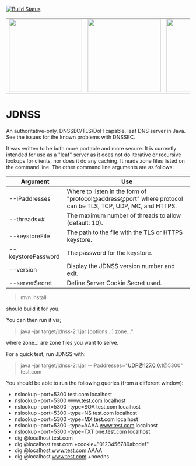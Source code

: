 [![Build Status](https://travis-ci.org/drsjb80/JDNSS.svg?branch=dev)](https://travis-ci.org/drsjb80/JDNSS)

<table>
<tr>
<td>
<img src="https://github.com/drsjb80/JDNSS/raw/master/NowWithDNSSEC.png" width="200">
</td>
<td>
<img src="https://github.com/drsjb80/JDNSS/raw/master/NowWithTLS.png" width="200">
</td>
<td>
<img src="https://github.com/drsjb80/JDNSS/raw/master/DOH.jpg" width="200">
</td>
</tr>
</table>

# JDNSS
An authoritative-only, DNSSEC/TLS/DoH capable, leaf DNS server in Java. See the
issues for the known problems with DNSSEC.

It was written to be both more portable and more secure.  It is
currently intended for use as a "leaf" server as it does not do
iterative or recursive lookups for clients, nor does it do any caching.
It reads zone files listed on the command line.  The other command line
arguments are as follows:

Argument            | Use
--------            | ---
--IPaddresses       | Where to listen in the form of "protocol@address@port" where protocol can be TLS, TCP, UDP, MC, and HTTPS.
--threads=#         | The maximum number of threads to allow (default: 10).
--keystoreFile      | The path to the file with the TLS or HTTPS keystore.
--keystorePassword  | The password for the keystore.
--version           | Display the JDNSS version number and exit.
--serverSecret      | Define Server Cookie Secret used. 

> mvn install

should build it for you.

You can then run it via;
> java -jar target/jdnss-2.1.jar [options...] zone..."

where zone... are zone files you want to serve.

For a quick test, run JDNSS with:
> java -jar target/jdnss-2.1.jar --IPaddresses="UDP@127.0.0.1@5300" test.com

You should be able to run the following queries (from a different window):

* nslookup -port=5300 test.com localhost
* nslookup -port=5300 www.test.com localhost
* nslookup -port=5300 -type=SOA test.com localhost
* nslookup -port=5300 -type=NS test.com localhost
* nslookup -port=5300 -type=MX test.com localhost
* nslookup -port=5300 -type=AAAA www.test.com localhost
* nslookup -port=5300 -type=TXT one.test.com localhost
* dig @localhost test.com 
* dig @localhost test.com +cookie="0123456789abcdef"
* dig @localhost www.test.com AAAA
* dig @localhost www.test.com +noedns
